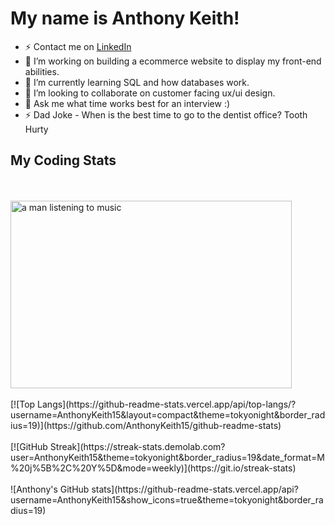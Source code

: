 
# My name is Anthony Keith!




- ⚡ Contact me on [LinkedIn](https://www.linkedin.com/in/anthony-keith/)
- 🔭 I’m working on building a ecommerce website to display my front-end abilities.
- 🌱 I’m currently learning SQL and how databases work.
- 👯 I’m looking to collaborate on customer facing ux/ui design.
- 💬 Ask me what time works best for an interview :)
- ⚡ Dad Joke - When is the best time to go to the dentist office? Tooth Hurty

## My Coding Stats
<br>
<br>
<img src='https://user-images.githubusercontent.com/105818064/227753126-d62de48f-3f0d-4db5-a28d-b160afead162.gif' alt='a man listening to music' width='450' height='300'>
<br>
<br>
[![Top Langs](https://github-readme-stats.vercel.app/api/top-langs/?username=AnthonyKeith15&layout=compact&theme=tokyonight&border_radius=19)](https://github.com/AnthonyKeith15/github-readme-stats)
<br>
<br>
[![GitHub Streak](https://streak-stats.demolab.com?user=AnthonyKeith15&theme=tokyonight&border_radius=19&date_format=M%20j%5B%2C%20Y%5D&mode=weekly)](https://git.io/streak-stats)
<br>
<br>
![Anthony's GitHub stats](https://github-readme-stats.vercel.app/api?username=AnthonyKeith15&show_icons=true&theme=tokyonight&border_radius=19)





